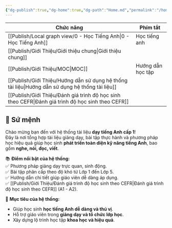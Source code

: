 ```yaml
---
{"dg-publish":true,"dg-home":true,"dg-path":"Home.md","permalink":"/home/","tags":["gardenEntry"],"dgPassFrontmatter":true,"updated":"2025-02-02T10:14:38.321+07:00"}
---
```




| Chức năng                                | Phím tắt          |
| ---------------------------------------- | ----------------- |
| [[Publish/Local graph view/0 - Học Tiếng Anh\|0 - Học Tiếng Anh]]                    | Học tiếng anh     |
| [[Publish/Giới Thiệu/Giới thiệu chung\|Giới thiệu chung]]                     |                   |
| [[Publish/Giới Thiệu/MOC\|MOC]]                                  | Hướng dẫn học tập |
| [[Publish/Giới Thiệu/Hướng dẫn sử dụng hệ thống tài liệu\|Hướng dẫn sử dụng hệ thống tài liệu]]  |                   |
| [[Publish/Giới Thiệu/Đánh giá trình độ học sinh theo CEFR\|Đánh giá trình độ học sinh theo CEFR]] |                   |


## 🎯 Sứ mệnh  
Chào mừng bạn đến với hệ thống tài liệu **dạy tiếng Anh cấp 1**!  
Đây là nơi tổng hợp tài liệu giảng dạy, bài tập thực hành và phương pháp học hiệu quả giúp học sinh **phát triển toàn diện kỹ năng tiếng Anh**, bao gồm **nghe, nói, đọc, viết**.  

📚 **Điểm nổi bật của hệ thống:**  
✅ Phương pháp giảng dạy trực quan, sinh động.  
✅ Bài tập phân cấp theo độ khó từ Lớp 1 đến Lớp 5.  
✅ Hướng dẫn chi tiết giúp giáo viên dễ dàng áp dụng.  
✅ [[Publish/Giới Thiệu/Đánh giá trình độ học sinh theo CEFR\|Đánh giá trình độ học sinh theo CEFR]] (A1 - A2).  

🚀 **Mục tiêu của hệ thống:**  
- Giúp học sinh **học tiếng Anh dễ dàng và thú vị**.  
- Hỗ trợ giáo viên trong **giảng dạy và tổ chức lớp học**.  
- Xây dựng lộ trình học tập **khoa học và hiệu quả**.  
